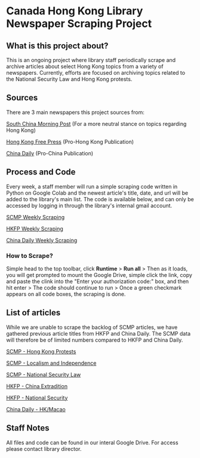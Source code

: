 # Canada Hong Kong Library Newspaper Scraping Project #

## What is this project about? ##
This is an ongoing project where library staff periodically scrape and archive articles about select Hong Kong topics from a variety of newspapers. Currently, efforts are focused on archiving topics related to the National Security Law and Hong Kong protests. 

## Sources ##
There are 3 main newspapers this project sources from:

[South China Morning Post](https://www.scmp.com/news/hong-kong) (For a more neutral stance on topics regarding Hong Kong)

[Hong Kong Free Press](https://hongkongfp.com/) (Pro-Hong Kong Publication)

[China Daily](https://www.chinadaily.com.cn/china/59b8d010a3108c54ed7dfc30) (Pro-China Publication)

## Process and Code ##
Every week, a staff member will run a simple scraping code written in Python on Google Colab and the newest article's title, date, and url will be added to the library's main list. The code is available below, and can only be accessed by logging in through the library's internal gmail account. 

[SCMP Weekly Scraping](https://colab.research.google.com/drive/1dKWI2hshPwqOoQcTzQBpwM9v2xz8ZuFF?authuser=1)

[HKFP Weekly Scraping](https://colab.research.google.com/drive/1A-ZQOS9cBTQ0b61FFeF1AN7p1hu4URmc?authuser=1)

[China Daily Weekly Scraping](https://colab.research.google.com/drive/1ErlRRLMr0oddfnkgSwCOLMQLI_oxzdVc?authuser=1)

### How to Scrape? ###

Simple head to the top toolbar, click **Runtime** > **Run all** > Then as it loads, you will get prompted to mount the Google Drive, simple click the link, copy and paste the clink into the "Enter your authorization code:" box, and then hit enter > The code should continue to run > Once a green checkmark appears on all code boxes, the scraping is done.

## List of articles ##

While we are unable to scrape the backlog of SCMP articles, we have gathered previous article titles from HKFP and China Daily. The SCMP data will therefore be of limited numbers compared to HKFP and China Daily. 

[SCMP - Hong Kong Protests](https://drive.google.com/file/d/1-Lp4mSqiCkagOYmtaIsFT4CMGa155-aU/view?usp=sharing)

[SCMP - Localism and Independence](https://drive.google.com/file/d/1-Y1cNJkSehbcH-I__XGs6Km4liqkwmll/view?usp=sharing)

[SCMP - National Security Law](https://drive.google.com/file/d/1-QocZSMGBMqg-S5EaTnI93uACOYB0073/view?usp=sharing)

[HKFP - China Extradition](https://drive.google.com/file/d/1-1vZWi2mtyBLYHAjZRfb-Xd4450hOmor/view?usp=sharing)

[HKFP - National Security](https://drive.google.com/file/d/1-3dMPQhpBKQ4S6kTtDI3Eosvew3ALnb7/view?usp=sharing)

[China Daily - HK/Macao](https://drive.google.com/file/d/1d0h2Z2Jl60YhfYU_Zlp00HJak26zFVTK/view?usp=sharing)

## Staff Notes ##
All files and code can be found in our interal Google Drive. For access please contact library director.
